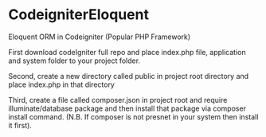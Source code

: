 # CodeigniterEloquent
Eloquent ORM in Codeigniter (Popular PHP Framework)

First download codeIgniter full repo and place index.php file, application and system folder to your project folder.

Second, create a new directory called public in project root directory and place index.php in that directory

Third, create a file called composer.json in project root and require illuminate/database package and then install that package via composer install command. (N.B. If composer is not presnet in your system then install it first).
